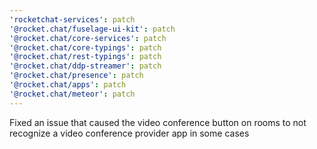 ```yaml
---
'rocketchat-services': patch
'@rocket.chat/fuselage-ui-kit': patch
'@rocket.chat/core-services': patch
'@rocket.chat/core-typings': patch
'@rocket.chat/rest-typings': patch
'@rocket.chat/ddp-streamer': patch
'@rocket.chat/presence': patch
'@rocket.chat/apps': patch
'@rocket.chat/meteor': patch
---
```


Fixed an issue that caused the video conference button on rooms to not recognize a video conference provider app in some cases
